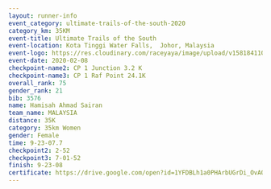 ```yaml
--- 
layout: runner-info 
event_category: ultimate-trails-of-the-south-2020 
category_km: 35KM 
event-title: Ultimate Trails of the South 
event-location: Kota Tinggi Water Falls,  Johor, Malaysia 
event-logo: https://res.cloudinary.com/raceyaya/image/upload/v1581841103/logo/2020/ultimate-trails-2020_i93dfj.jpg 
event-date: 2020-02-08 
checkpoint-name2: CP 1 Junction 3.2 K 
checkpoint-name3: CP 1 Raf Point 24.1K 
overall_rank: 75
gender_rank: 21
bib: 3576
name: Hamisah Ahmad Sairan
team_name: MALAYSIA
distance: 35K
category: 35km Women
gender: Female
time: 9-23-07.7
checkpoint2: 2-52
checkpoint3: 7-01-52
finish: 9-23-08
certificate: https://drive.google.com/open?id=1YFDBLh1a0PHArbUGrDi_OvAQWl_rnq0S
--- 
```

